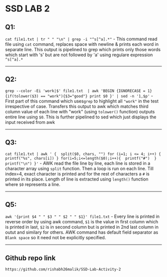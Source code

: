 # SSD LAB 2
## Q1:
`cat file1.txt | tr " " "\n" | grep -i "^s[^a].*"` - This command read file using `cat` command, replaces space with newline & prints each word in separate line. This output is pipelined to grep which prints only those words which start with 's' but are not followed by 'a' using regulare expression `^s[^a].*`

------------------------
## Q2:
  `grep --color -Ei 'work|$' file1.txt  | awk 'BEGIN {IGNORECASE = 1} {if(tolower($3) == "work"){$3="good"} print $0 }' | sed -n '1,$p'` - First part of this command which uses`grep` to highlight all `"work"` in the test irrespective of case. Transfers this output to awk which matches third column value of each line with "work" (using `tolower()` function) outputs entire line using `$0`. This is further pipelined to sed which just displays the input received from awk
  
------------------------
## Q3:
 `cat file1.txt | awk '
{ 
  split($0, chars, "")
  for (i=1; i <= 4; i++) {
    printf("%s", chars[i])
  }
  for(i=5;i<=length($0);i++){ 
  	printf("#") 
  }
  printf("\n")
}'` - AWK read the file line by line, each line is stored in a character array using `split` function. Then a loop is run on each line. Till index=4, exact character is printed and for the rest of characters a `#` is printed in its place. Length of line is extracted using `length()` function where `$0` represents a line.

------------------------
## Q5:
  `awk '{print $4 " " $3 " " $2 " " $1}' file1.txt` - Every line is printed in reverse order by using awk command, `$1` is the value in first column which is printed in last, `$2` is in second column but is printed in 2nd last column in outut and similary for others. AWK command has default field separator as `Blank space` so it need not be explicitly specified.
  
-----------------------
## Github repo link
`https://github.com/rishabh26malik/SSD-Lab-Activity-2`
